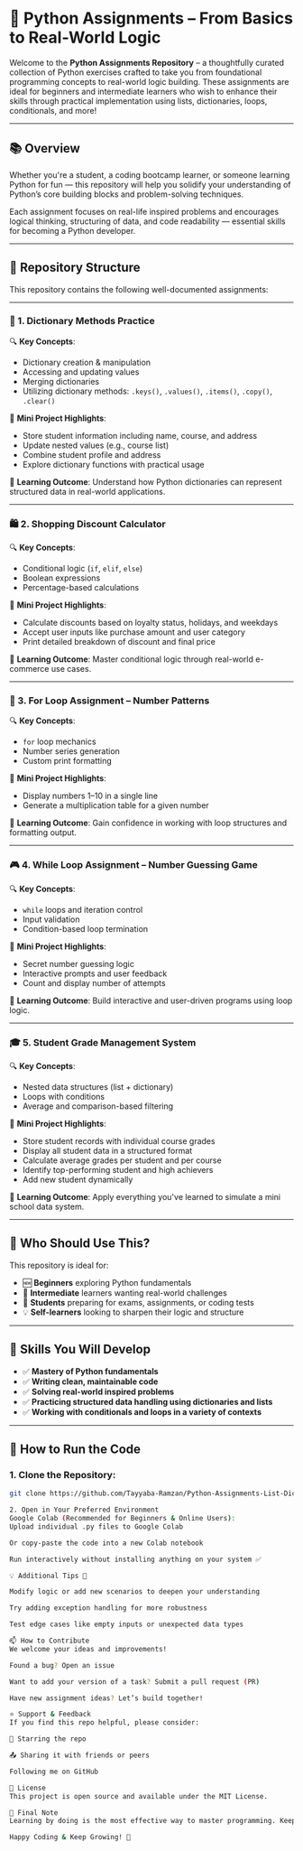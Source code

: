 # 🐍 Python Assignments – From Basics to Real-World Logic

Welcome to the **Python Assignments Repository** – a thoughtfully curated collection of Python exercises crafted to take you from foundational programming concepts to real-world logic building. These assignments are ideal for beginners and intermediate learners who wish to enhance their skills through practical implementation using lists, dictionaries, loops, conditionals, and more!

---

## 📚 Overview

Whether you're a student, a coding bootcamp learner, or someone learning Python for fun — this repository will help you solidify your understanding of Python’s core building blocks and problem-solving techniques.

Each assignment focuses on real-life inspired problems and encourages logical thinking, structuring of data, and code readability — essential skills for becoming a Python developer.

---

## 📂 Repository Structure

This repository contains the following well-documented assignments:

---

### 🧠 1. Dictionary Methods Practice

🔍 **Key Concepts**:

- Dictionary creation & manipulation
- Accessing and updating values
- Merging dictionaries
- Utilizing dictionary methods: `.keys()`, `.values()`, `.items()`, `.copy()`, `.clear()`

📌 **Mini Project Highlights**:

- Store student information including name, course, and address
- Update nested values (e.g., course list)
- Combine student profile and address
- Explore dictionary functions with practical usage

🧾 **Learning Outcome**: Understand how Python dictionaries can represent structured data in real-world applications.

---

### 🛍️ 2. Shopping Discount Calculator

🔍 **Key Concepts**:

- Conditional logic (`if`, `elif`, `else`)
- Boolean expressions
- Percentage-based calculations

📌 **Mini Project Highlights**:

- Calculate discounts based on loyalty status, holidays, and weekdays
- Accept user inputs like purchase amount and user category
- Print detailed breakdown of discount and final price

🧾 **Learning Outcome**: Master conditional logic through real-world e-commerce use cases.

---

### 🔢 3. For Loop Assignment – Number Patterns

🔍 **Key Concepts**:

- `for` loop mechanics
- Number series generation
- Custom print formatting

📌 **Mini Project Highlights**:

- Display numbers 1–10 in a single line
- Generate a multiplication table for a given number

🧾 **Learning Outcome**: Gain confidence in working with loop structures and formatting output.

---

### 🎮 4. While Loop Assignment – Number Guessing Game

🔍 **Key Concepts**:

- `while` loops and iteration control
- Input validation
- Condition-based loop termination

📌 **Mini Project Highlights**:

- Secret number guessing logic
- Interactive prompts and user feedback
- Count and display number of attempts

🧾 **Learning Outcome**: Build interactive and user-driven programs using loop logic.

---

### 🎓 5. Student Grade Management System

🔍 **Key Concepts**:

- Nested data structures (list + dictionary)
- Loops with conditions
- Average and comparison-based filtering

📌 **Mini Project Highlights**:

- Store student records with individual course grades
- Display all student data in a structured format
- Calculate average grades per student and per course
- Identify top-performing student and high achievers
- Add new student dynamically

🧾 **Learning Outcome**: Apply everything you've learned to simulate a mini school data system.

---

## 🧠 Who Should Use This?

This repository is ideal for:

- 🆕 **Beginners** exploring Python fundamentals
- 🎯 **Intermediate** learners wanting real-world challenges
- 🧪 **Students** preparing for exams, assignments, or coding tests
- 💡 **Self-learners** looking to sharpen their logic and structure

---

## 💼 Skills You Will Develop

- ✅ **Mastery of Python fundamentals**
- ✅ **Writing clean, maintainable code**
- ✅ **Solving real-world inspired problems**
- ✅ **Practicing structured data handling using dictionaries and lists**
- ✅ **Working with conditionals and loops in a variety of contexts**

---

## 🚀 How to Run the Code

### 1. **Clone the Repository**:

```bash
git clone https://github.com/Tayyaba-Ramzan/Python-Assignments-List-Dict-Grade-Discount-Game.git

2. Open in Your Preferred Environment
Google Colab (Recommended for Beginners & Online Users):
Upload individual .py files to Google Colab

Or copy-paste the code into a new Colab notebook

Run interactively without installing anything on your system ✅

💡 Additional Tips 💬

Modify logic or add new scenarios to deepen your understanding

Try adding exception handling for more robustness

Test edge cases like empty inputs or unexpected data types

📫 How to Contribute
We welcome your ideas and improvements!

Found a bug? Open an issue

Want to add your version of a task? Submit a pull request (PR)

Have new assignment ideas? Let’s build together!

⭐ Support & Feedback
If you find this repo helpful, please consider:

🌟 Starring the repo

📤 Sharing it with friends or peers

Following me on GitHub

📘 License
This project is open source and available under the MIT License.

📣 Final Note
Learning by doing is the most effective way to master programming. Keep coding, keep experimenting, and most importantly — have fun while learning! 🧠💻

Happy Coding & Keep Growing! 🚀
